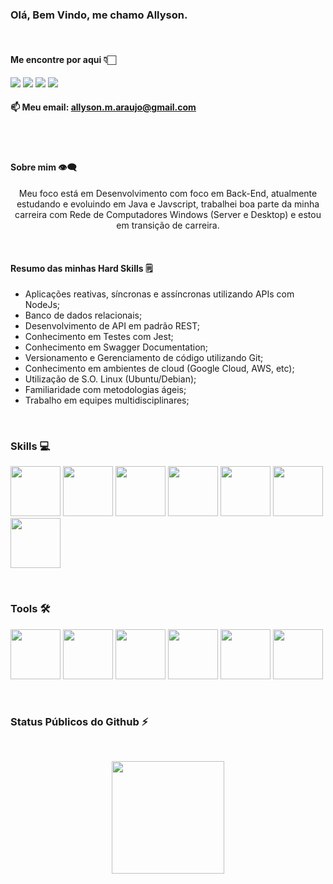 ### Olá, Bem Vindo, me chamo Allyson.
<br>

#### Me encontre por aqui 👇🏻

[<img src="https://img.shields.io/badge/linkedin-%230077B5.svg?&style=for-the-badge&logo=linkedin&logoColor=white" />](https://www.linkedin.com/in/allysonmaraujo/)
[<img src = "https://img.shields.io/badge/instagram-%23E4405F.svg?&style=for-the-badge&logo=instagram&logoColor=white">](https://www.instagram.com/allyson.m.araujo/)
[<img src="https://img.shields.io/badge/gmail-D14836?&style=for-the-badge&logo=gmail&logoColor=white&link=mailto:allyson.m.araujo@gmail.com">](mailto:allyson.m.araujo@gmail.com)
<a href="https://discord.gg/allyson.m.araujo" target="_blank"><img src="https://img.shields.io/badge/Discord-7289DA?style=for-the-badge&logo=discord&logoColor=white" target="_blank"></a>
<br>
#### 📫 Meu email: **allyson.m.araujo@gmail.com**
<br>
<br>

#### Sobre mim 👁‍🗨
<p align="center">
Meu foco está em Desenvolvimento com foco em Back-End, atualmente estudando e evoluindo em Java e Javscript, trabalhei boa parte da minha carreira com Rede de Computadores Windows (Server e Desktop) e estou em transição de carreira.
</p>

<br>

#### Resumo das minhas Hard Skills 🗒

- Aplicações reativas, síncronas e assíncronas utilizando APIs com NodeJs;<br>
- Banco de dados relacionais;<br>
- Desenvolvimento de API em padrão REST;<br>
- Conhecimento em Testes com Jest;<br>
- Conhecimento em Swagger Documentation;<br>
- Versionamento e Gerenciamento de código utilizando Git;<br>
- Conhecimento em ambientes de cloud (Google Cloud, AWS, etc);<br>
- Utilização de S.O. Linux (Ubuntu/Debian);<br>
- Familiaridade com metodologias ágeis;<br>
- Trabalho em equipes multidisciplinares;<br>

<br>

### Skills 💻
<img loading="lazy" src="https://www.svgrepo.com/show/376337/node-js.svg" width="80" height="80"/> <img loading="lazy" src="https://upload.wikimedia.org/wikipedia/commons/d/db/Npm-logo.svg" width="80" height="80"/> <img loading="lazy" src="https://cdn.jsdelivr.net/gh/devicons/devicon/icons/javascript/javascript-original.svg" width="80" height="80"/> <img loading="lazy" src="https://cdn.jsdelivr.net/gh/devicons/devicon/icons/postgresql/postgresql-original-wordmark.svg" width="80" height="80"/> <img loading="lazy" src="https://cdn.jsdelivr.net/gh/devicons/devicon/icons/mongodb/mongodb-original-wordmark.svg" width="80" height="80"/> <img loading="lazy" src="https://mariadb.com/wp-content/uploads/2019/11/mariadb-horizontal-blue.svg" width="80" height="80"/> <img loading="lazy" src="https://openjsf.org/wp-content/uploads/sites/84/2022/05/jest.svg" width="80" height="80"/>



<br>

### Tools 🛠
<img loading="lazy" src="https://cdn.jsdelivr.net/gh/devicons/devicon/icons/vscode/vscode-original.svg" width="80" height="80"/> <img loading="lazy" src="https://upload.wikimedia.org/wikipedia/commons/9/9c/IntelliJ_IDEA_Icon.svg" width="80" height="80"/> <img loading="lazy"  src="https://upload.wikimedia.org/wikipedia/commons/thumb/c/c2/GitHub_Invertocat_Logo.svg/300px-GitHub_Invertocat_Logo.svg.png" width="80" height="80"/> <img loading="lazy" src="https://www.beekeeperstudio.io/static/press-kit/bk-logo-icon-monowhite.svg" width="80" height="80"/> <img loading="lazy" src="https://cdn.worldvectorlogo.com/logos/postman.svg" width="80" height="80"/> <img loading="lazy" src="https://www.svgrepo.com/show/353904/insomnia.svg" width="80" height="80"/>

     
     
<br>

### Status Públicos do Github ⚡
<br>
<p align="center">
<img height="180em" src="https://github-readme-stats.vercel.app/api?username=allysonmaraujo&show_icons=true&theme=radical"/>
</p>
</details>
